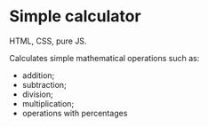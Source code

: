 # Simple calculator

HTML, CSS, pure JS.

Calculates simple mathematical operations such as:

- addition;
- subtraction;
- division;
- multiplication;
- operations with percentages
